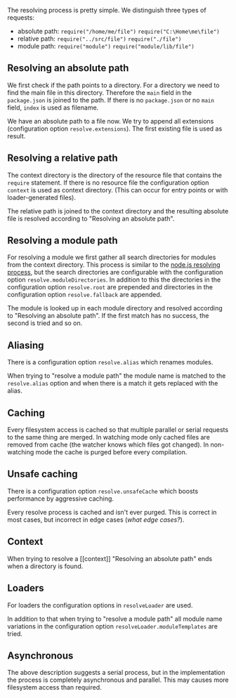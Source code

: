 The resolving process is pretty simple. We distinguish three types of requests:

* absolute path: `require("/home/me/file")` `require("C:\Home\me\file")`
* relative path: `require("../src/file")` `require("./file")`
* module path: `require("module")` `require("module/lib/file")`

## Resolving an absolute path

We first check if the path points to a directory. For a directory we need to find the main file in this directory. Therefore the `main` field in the `package.json` is joined to the path. If there is no `package.json` or no `main` field, `index` is used as filename.

We have an absolute path to a file now. We try to append all extensions (configuration option `resolve.extensions`). The first existing file is used as result.

## Resolving a relative path

The context directory is the directory of the resource file that contains the `require` statement. If there is no resource file the configuration option `context` is used as context directory. (This can occur for entry points or with loader-generated files).

The relative path is joined to the context directory and the resulting absolute file is resolved according to "Resolving an absolute path".

## Resolving a module path

For resolving a module we first gather all search directories for modules from the context directory. This process is similar to the [node.js resolving process](http://nodejs.org/api/modules.html), but the search directories are configurable with the configuration option `resolve.moduleDirectories`. In addition to this the directories in the configuration option `resolve.root` are prepended and directories in the configuration option `resolve.fallback` are appended.

The module is looked up in each module directory and resolved according to "Resolving an absolute path". If the first match has no success, the second is tried and so on.

## Aliasing

There is a configuration option `resolve.alias` which renames modules.

When trying to "resolve a module path" the module name is matched to the `resolve.alias` option and when there is a match it gets replaced with the alias.

## Caching

Every filesystem access is cached so that multiple parallel or serial requests to the same thing are merged. In watching mode only cached files are removed from cache (the watcher knows which files got changed). In non-watching mode the cache is purged before every compilation.

## Unsafe caching

There is a configuration option `resolve.unsafeCache` which boosts performance by aggressive caching.

Every resolve process is cached and isn't ever purged. This is correct in most cases, but incorrect in edge cases (*what edge cases?*).

## Context

When trying to resolve a [[context]] "Resolving an absolute path" ends when a directory is found.

## Loaders

For loaders the configuration options in `resolveLoader` are used.

In addition to that when trying to "resolve a module path" all module name variations in the configuration option `resolveLoader.moduleTemplates` are tried.

## Asynchronous

The above description suggests a serial process, but in the implementation the process is completely asynchronous and parallel. This may causes more filesystem access than required.